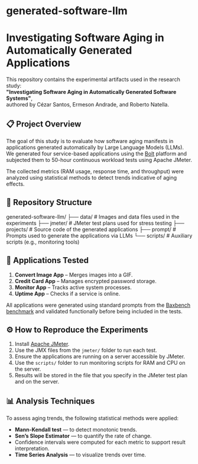 # generated-software-llm

# Investigating Software Aging in Automatically Generated Applications

This repository contains the experimental artifacts used in the research study:  
**"Investigating Software Aging in Automatically Generated Software Systems"**,  
authored by Cézar Santos, Ermeson Andrade, and Roberto Natella.

## 📋 Project Overview

The goal of this study is to evaluate how software aging manifests in applications generated automatically by Large Language Models (LLMs). We generated four service-based applications using the [Bolt](https://bolt.example) platform and subjected them to 50-hour continuous workload tests using Apache JMeter.

The collected metrics (RAM usage, response time, and throughput) were analyzed using statistical methods to detect trends indicative of aging effects.

## 📁 Repository Structure

generated-software-llm/
├── data/ # Images and data files used in the experiments
├── jmeter/ # JMeter test plans used for stress testing
├── projects/ # Source code of the generated applications
├── prompt/ # Prompts used to generate the applications via LLMs
└── scripts/ # Auxiliary scripts (e.g., monitoring tools)


## 🧪 Applications Tested

1. **Convert Image App** – Merges images into a GIF.
2. **Credit Card App** – Manages encrypted password storage.
3. **Monitor App** – Tracks active system processes.
4. **Uptime App** – Checks if a service is online.

All applications were generated using standard prompts from the [Baxbench benchmark](https://github.com/eth-sri/baxbench) and validated functionally before being included in the tests.

## ⚙️ How to Reproduce the Experiments

1. Install [Apache JMeter](https://jmeter.apache.org/).
2. Use the JMX files from the `jmeter/` folder to run each test.
3. Ensure the applications are running on a server accessible by JMeter.
4. Use the `scripts/` folder to run monitoring scripts for RAM and CPU on the server.
5. Results will be stored in the file that you specify in the JMeter test plan and on the server.

## 📊 Analysis Techniques

To assess aging trends, the following statistical methods were applied:
- **Mann-Kendall test** — to detect monotonic trends.
- **Sen’s Slope Estimator** — to quantify the rate of change.
- Confidence intervals were computed for each metric to support result interpretation.
- **Time Series Analysis** — to visualize trends over time.

